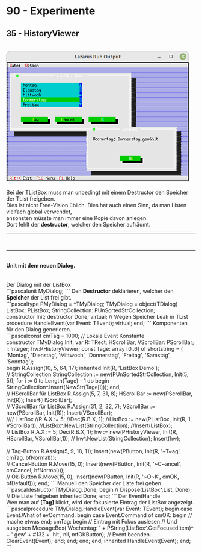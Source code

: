 # 90 - Experimente
## 35 - HistoryViewer
<br>
<img src="image.png" alt="Selfhtml"><br><br>
Bei der TListBox muss man unbedingt mit einem Destructor den Speicher der TList freigeben.<br>
Dies ist nicht Free-Vision üblich. Dies hat auch einen Sinn, da man Listen vielfach global verwendet, <br>
ansonsten müsste man immer eine Kopie davon anlegen.<br>
Dort fehlt der <b>destructor</b>, welcher den Speicher aufräumt.<br>
<hr><br>
<hr><br>
<b>Unit mit dem neuen Dialog.</b><br>
<br><br>
Der Dialog mit der ListBox<br>
```pascalunit MyDialog;
```
Den <b>Destructor</b> deklarieren, welcher den <b>Speicher</b> der List frei gibt.<br>
```pascaltype
  PMyDialog = ^TMyDialog;
  TMyDialog = object(TDialog)
    ListBox: PListBox;
    StringCollection: PUnSortedStrCollection;
<br>
    constructor Init;
    destructor Done; virtual;  // Wegen Speicher Leak in TList
    procedure HandleEvent(var Event: TEvent); virtual;
  end;
```
Komponenten für den Dialog generieren.<br>
```pascalconst
  cmTag = 1000;  // Lokale Event Konstante
<br>
constructor TMyDialog.Init;
var
  R: TRect;
  HScrollBar, VScrollBar: PScrollBar;
  i: Integer;
  hw:PHistoryViewer;
const
  Tage: array [0..6] of shortstring = (
    'Montag', 'Dienstag', 'Mittwoch', 'Donnerstag', 'Freitag', 'Samstag', 'Sonntag');
<br>
begin
  R.Assign(10, 5, 64, 17);
  inherited Init(R, 'ListBox Demo');
<br>
  // StringCollection
  StringCollection := new(PUnSortedStrCollection, Init(5, 5));
  for i := 0 to Length(Tage) - 1 do begin
    StringCollection^.Insert(NewStr(Tage[i]));
  end;
<br>
  // HScrollBar für ListBox
  R.Assign(5, 7, 31, 8);
  HScrollBar := new(PScrollBar, Init(R));
  Insert(HScrollBar);
<br>
  // VScrollBar für ListBox
  R.Assign(31, 2, 32, 7);
  VScrollBar := new(PScrollBar, Init(R));
  Insert(VScrollBar);
<br>
  //// ListBox
  //R.A.X := 5;
  //Dec(R.B.X, 1);
  //ListBox := new(PListBox, Init(R, 1, VScrollBar));
  //ListBox^.NewList(StringCollection);
  //Insert(ListBox);
<br>
  // ListBox
  R.A.X := 5;
  Dec(R.B.X, 1);
  hw := new(PHistoryViewer, Init(R, HScrollBar, VScrollBar,1));
//  hw^.NewList(StringCollection);
  Insert(hw);
<br>

<br>
  // Tag-Button
  R.Assign(5, 9, 18, 11);
  Insert(new(PButton, Init(R, '~T~ag', cmTag, bfNormal)));
<br>
  // Cancel-Button
  R.Move(15, 0);
  Insert(new(PButton, Init(R, '~C~ancel', cmCancel, bfNormal)));
<br>
  // Ok-Button
  R.Move(15, 0);
  Insert(new(PButton, Init(R, '~O~K', cmOK, bfDefault)));
end;
```
Manuell den Speicher der Liste frei geben.<br>
```pascaldestructor TMyDialog.Done;
begin
//  Dispose(ListBox^.List, Done); // Die Liste freigeben
  inherited Done;
end;
```
Der EventHandle<br>
Wen man auf <b>[Tag]</b> klickt, wird der fokusierte Eintrag der ListBox angezeigt.<br>
```pascalprocedure TMyDialog.HandleEvent(var Event: TEvent);
begin
  case Event.What of
    evCommand: begin
      case Event.Command of
        cmOK: begin
          // mache etwas
        end;
        cmTag: begin
          // Eintrag mit Fokus auslesen
          // Und ausgeben
          MessageBox('Wochentag: ' + PString(ListBox^.GetFocusedItem)^ + ' gew' + #132 + 'hlt', nil, mfOKButton);
          // Event beenden.
          ClearEvent(Event);
        end;
      end;
    end;
  end;
  inherited HandleEvent(Event);
end;
```
<br>
